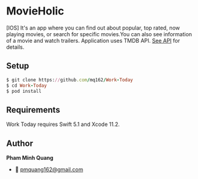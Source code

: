 # MovieHolic

[IOS] It's an app where you can find out about popular, top rated, now playing movies, or search for specific movies.You can also see information of a movie and watch trailers. Application uses TMDB API. [See API](https://developers.themoviedb.org/3/getting-started/introduction) for details.

Setup
-----

```ruby
$ git clone https://github.com/mq162/Work-Today
$ cd Work-Today
$ pod install
```

Requirements
-----

Work Today requires Swift 5.1 and Xcode 11.2.

Author
-----

__Pham Minh Quang__ 

- :email: pmquang162@gmail.com
